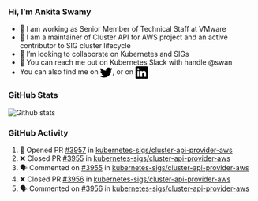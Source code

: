### Hi, I’m Ankita Swamy

- 💼 I am working as Senior Member of Technical Staff at VMware
- 👀 I am a maintainer of Cluster API for AWS project and an active contributor to SIG cluster lifecycle
- 💞️ I’m looking to collaborate on Kubernetes and SIGs
- 💬 You can reach me out on Kubernetes Slack with handle @swan
- You can also find me on <a href="https://twitter.com/SwamyAnkita" target="blank"><img align="center" src="https://raw.githubusercontent.com/Ankitasw/Ankitasw/master/svg/twitter.svg" alt="Ankitasw" height="25" width="25" color="#1DA1f2" /></a>, or on <a href="https://www.linkedin.com/in/Ankitaswamy/" target="blank"><img align="center" src="https://raw.githubusercontent.com/Ankitasw/Ankitasw/master/svg/linkedin.svg" alt="Ankitasw" height="25" width="25" /></a>

### GitHub Stats
![Github stats](https://github-readme-stats.vercel.app/api?username=Ankitasw&count_private=true&show_icons=true&theme=tokyonight)

### GitHub Activity 
<!--START_SECTION:activity-->
1. 💪 Opened PR [#3957](https://github.com/kubernetes-sigs/cluster-api-provider-aws/pull/3957) in [kubernetes-sigs/cluster-api-provider-aws](https://github.com/kubernetes-sigs/cluster-api-provider-aws)
2. ❌ Closed PR [#3955](https://github.com/kubernetes-sigs/cluster-api-provider-aws/pull/3955) in [kubernetes-sigs/cluster-api-provider-aws](https://github.com/kubernetes-sigs/cluster-api-provider-aws)
3. 🗣 Commented on [#3955](https://github.com/kubernetes-sigs/cluster-api-provider-aws/issues/3955) in [kubernetes-sigs/cluster-api-provider-aws](https://github.com/kubernetes-sigs/cluster-api-provider-aws)
4. ❌ Closed PR [#3956](https://github.com/kubernetes-sigs/cluster-api-provider-aws/pull/3956) in [kubernetes-sigs/cluster-api-provider-aws](https://github.com/kubernetes-sigs/cluster-api-provider-aws)
5. 🗣 Commented on [#3956](https://github.com/kubernetes-sigs/cluster-api-provider-aws/issues/3956) in [kubernetes-sigs/cluster-api-provider-aws](https://github.com/kubernetes-sigs/cluster-api-provider-aws)
<!--END_SECTION:activity-->
